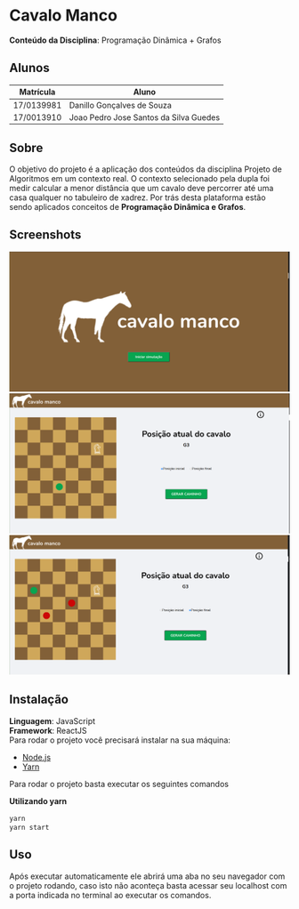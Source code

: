 # Cavalo Manco

**Conteúdo da Disciplina**: Programação Dinâmica + Grafos<br>

## Alunos
|Matrícula | Aluno |
| -- | -- |
| 17/0139981 |  Danillo Gonçalves de Souza |
| 17/0013910 |  Joao Pedro Jose Santos da Silva Guedes |

## Sobre 
O objetivo do projeto é a aplicação dos conteúdos da disciplina Projeto de Algoritmos em um contexto real. O contexto selecionado pela dupla foi medir calcular a menor distância que um cavalo deve percorrer até uma casa qualquer no tabuleiro de xadrez. Por trás desta plataforma estão sendo aplicados conceitos de  **Programação Dinâmica e Grafos**.

## Screenshots

<img src="./assets/print1.png">
<img src="./assets/print2.png">
<img src="./assets/print3.png">

## Instalação 
**Linguagem**: JavaScript<br>
**Framework**: ReactJS<br>
Para rodar o projeto você precisará instalar na sua máquina:
- [Node.js](https://nodejs.org/en/)
- [Yarn](https://yarnpkg.com/)

Para rodar o projeto basta executar os seguintes comandos

**Utilizando yarn**
```
yarn
yarn start
```
## Uso 
Após executar automaticamente ele abrirá uma aba no seu navegador com o projeto rodando, caso isto não aconteça basta acessar seu localhost com a porta indicada no terminal ao executar os comandos.

